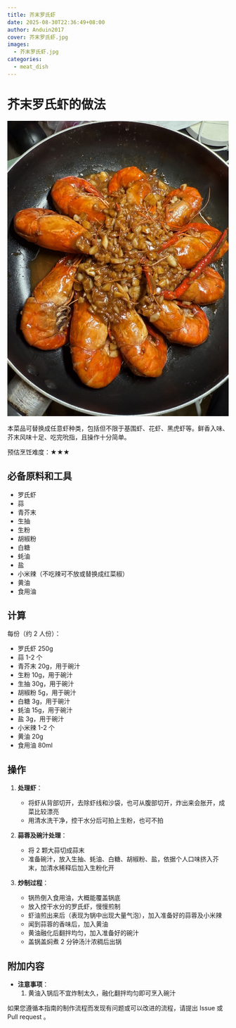 ```yaml
---
title: 芥末罗氏虾
date: 2025-08-30T22:36:49+08:00
author: Anduin2017
cover: 芥末罗氏虾.jpg
images:
  - 芥末罗氏虾.jpg
categories:
  - meat_dish
---
```


# 芥末罗氏虾的做法

![芥末罗氏虾成品](./芥末罗氏虾成品.jpg)

本菜品可替换成任意虾种类，包括但不限于基围虾、花虾、黑虎虾等。鲜香入味、芥末风味十足、吃完吮指，且操作十分简单。

预估烹饪难度：★★★

## 必备原料和工具

- 罗氏虾
- 蒜
- 青芥末
- 生抽
- 生粉
- 胡椒粉
- 白糖
- 蚝油
- 盐
- 小米辣（不吃辣可不放或替换成红菜椒）
- 黄油
- 食用油

## 计算

每份（约 2 人份）：

- 罗氏虾 250g
- 蒜 1-2 个
- 青芥末 20g，用于碗汁
- 生粉 10g，用于碗汁
- 生抽 30g，用于碗汁
- 胡椒粉 5g，用于碗汁
- 白糖 3g，用于碗汁
- 蚝油 15g，用于碗汁
- 盐 3g，用于碗汁
- 小米辣 1-2 个
- 黄油 20g
- 食用油 80ml

## 操作

1. **处理虾**：
   - 将虾从背部切开，去除虾线和沙袋，也可从腹部切开，炸出来会胀开，成菜比较漂亮
   - 用清水洗干净，控干水分后可拍上生粉，也可不拍

2. **蒜蓉及碗汁处理**：
   - 将 2 颗大蒜切成蒜末
   - 准备碗汁，放入生抽、蚝油、白糖、胡椒粉、盐，依据个人口味挤入芥末，加清水稀释后加入生粉化开

3. **炒制过程**：
   - 锅热倒入食用油，大概能覆盖锅底
   - 放入控干水分的罗氏虾，慢慢煎制
   - 虾油煎出来后（表现为锅中出现大量气泡），加入准备好的蒜蓉及小米辣
   - 闻到蒜蓉的香味后，加入黄油
   - 黄油融化后翻拌均匀，加入准备好的碗汁
   - 盖锅盖焖煮 2 分钟汤汁浓稠后出锅

## 附加内容

- **注意事项**：
  1. 黄油入锅后不宜炸制太久，融化翻拌均匀即可烹入碗汁

如果您遵循本指南的制作流程而发现有问题或可以改进的流程，请提出 Issue 或 Pull request 。
